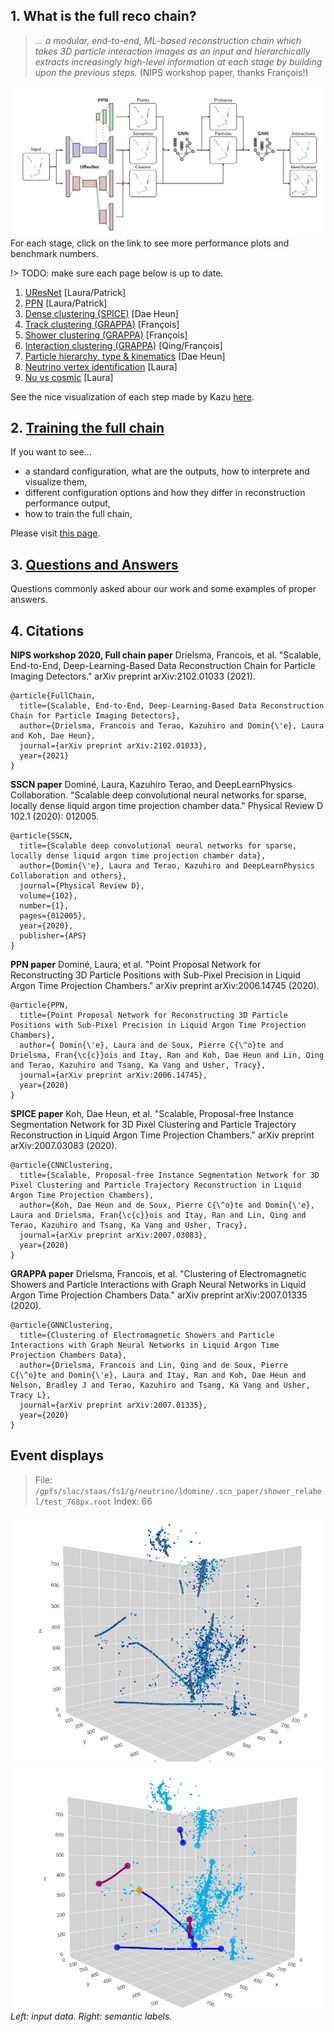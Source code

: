 ## 1. What is the full reco chain?
> *... a modular,  end-to-end,  ML-based reconstruction chain which takes 3D particle interaction images as an input and hierarchically extracts increasingly high-level information at each stage by building upon the previous steps.*
> (NIPS workshop paper, thanks François!)

![full_chain_architecture.png](chain/figures/architectures/full_chain_architecture.png)
For each stage, click on the link to see more performance plots and benchmark numbers.

!> TODO: make sure each page below is up to date.


1. [UResNet](chain/uresnet.md) [Laura/Patrick]
2. [PPN](chain/ppn.md) [Laura/Patrick]
3. [Dense clustering (SPICE)](chain/spice.md) [Dae Heun]
4. [Track clustering (GRAPPA)](chain/track.md) [François]
5. [Shower clustering (GRAPPA)](chain/shower.md) [François]
6. [Interaction clustering (GRAPPA)](chain/interaction.md) [Qing/François]
7. [Particle hierarchy, type & kinematics](chain/kinematics.md) [Dae Heun]
8. [Neutrino vertex identification](chain/vertex.md) [Laura]
9. [Nu vs cosmic](chain/cosmic.md) [Laura]

See the nice visualization of each step made by Kazu [here](http://web.stanford.edu/~kterao/DataVis-dunend-08-26.html).

## 2. [Training the full chain](chain/train.md)
If you want to see...
- a standard configuration, what are the outputs, how to interprete and visualize them,
- different configuration options and how they differ in reconstruction performance output,
- how to train the full chain,

Please visit [this page](chain/train.md).

## 3. [Questions and Answers](chain/questions.md)
Questions commonly asked abour our work and some examples of proper answers.

## 4. Citations
**NIPS workshop 2020, Full chain paper**
Drielsma, Francois, et al. "Scalable, End-to-End, Deep-Learning-Based Data Reconstruction Chain for Particle Imaging Detectors." arXiv preprint arXiv:2102.01033 (2021).
```
@article{FullChain,
  title={Scalable, End-to-End, Deep-Learning-Based Data Reconstruction Chain for Particle Imaging Detectors},
  author={Drielsma, Francois and Terao, Kazuhiro and Domin{\'e}, Laura and Koh, Dae Heun},
  journal={arXiv preprint arXiv:2102.01033},
  year={2021}
}
```

**SSCN paper**
Dominé, Laura, Kazuhiro Terao, and DeepLearnPhysics Collaboration. "Scalable deep convolutional neural networks for sparse, locally dense liquid argon time projection chamber data." Physical Review D 102.1 (2020): 012005.
```
@article{SSCN,
  title={Scalable deep convolutional neural networks for sparse, locally dense liquid argon time projection chamber data},
  author={Domin{\'e}, Laura and Terao, Kazuhiro and DeepLearnPhysics Collaboration and others},
  journal={Physical Review D},
  volume={102},
  number={1},
  pages={012005},
  year={2020},
  publisher={APS}
}

```
**PPN paper**
Dominé, Laura, et al. "Point Proposal Network for Reconstructing 3D Particle Positions with Sub-Pixel Precision in Liquid Argon Time Projection Chambers." arXiv preprint arXiv:2006.14745 (2020).
```
@article{PPN,
  title={Point Proposal Network for Reconstructing 3D Particle Positions with Sub-Pixel Precision in Liquid Argon Time Projection Chambers},
  author={ Domin{\'e}, Laura and de Soux, Pierre C{\^o}te and Drielsma, Fran{\c{c}}ois and Itay, Ran and Koh, Dae Heun and Lin, Qing and Terao, Kazuhiro and Tsang, Ka Vang and Usher, Tracy},
  journal={arXiv preprint arXiv:2006.14745},
  year={2020}
}

```
**SPICE paper**
Koh, Dae Heun, et al. "Scalable, Proposal-free Instance Segmentation Network for 3D Pixel Clustering and Particle Trajectory Reconstruction in Liquid Argon Time Projection Chambers." arXiv preprint arXiv:2007.03083 (2020).
```
@article{CNNClustering,
  title={Scalable, Proposal-free Instance Segmentation Network for 3D Pixel Clustering and Particle Trajectory Reconstruction in Liquid Argon Time Projection Chambers},
  author={Koh, Dae Heun and de Soux, Pierre C{\^o}te and Domin{\'e}, Laura and Drielsma, Fran{\c{c}}ois and Itay, Ran and Lin, Qing and Terao, Kazuhiro and Tsang, Ka Vang and Usher, Tracy},
  journal={arXiv preprint arXiv:2007.03083},
  year={2020}
}

```
**GRAPPA paper**
Drielsma, Francois, et al. "Clustering of Electromagnetic Showers and Particle Interactions with Graph Neural Networks in Liquid Argon Time Projection Chambers Data." arXiv preprint arXiv:2007.01335 (2020).
```
@article{GNNClustering,
  title={Clustering of Electromagnetic Showers and Particle Interactions with Graph Neural Networks in Liquid Argon Time Projection Chambers Data},
  author={Drielsma, Francois and Lin, Qing and de Soux, Pierre C{\^o}te and Domin{\'e}, Laura and Itay, Ran and Koh, Dae Heun and Nelson, Bradley J and Terao, Kazuhiro and Tsang, Ka Vang and Usher, Tracy L},
  journal={arXiv preprint arXiv:2007.01335},
  year={2020}
}

```

## Event displays
> File: `/gpfs/slac/staas/fs1/g/neutrino/ldomine/.scn_paper/shower_relabel/test_768px.root`
> Index: 66

![data(2).png](chain/figures/event_displays/data(2).png ":size=300") ![labels(1).png](chain/figures/event_displays/labels(1).png ":size=300")
*Left: input data. Right: semantic labels.*
